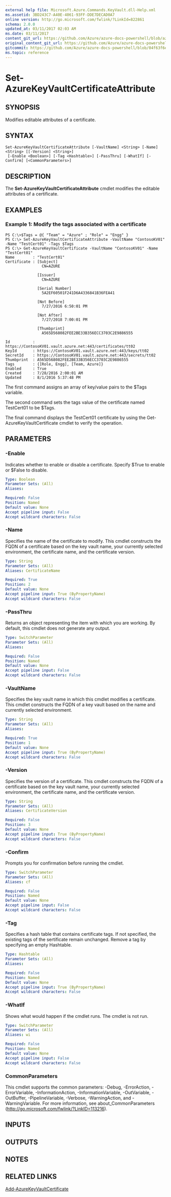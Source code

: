 ```yaml
---
external help file: Microsoft.Azure.Commands.KeyVault.dll-Help.xml
ms.assetid: 3BD243C7-A40E-4061-93FF-DDE7DECAD0A7
online version: http://go.microsoft.com/fwlink/?LinkId=822861
schema: 2.0.0
updated_at: 03/11/2017 02:03 AM
ms.date: 03/11/2017
content_git_url: https://github.com/Azure/azure-docs-powershell/blob/azurestack/azureps-cmdlets-docs/ResourceManager/AzureRM.KeyVault/v2.7.0/Set-AzureKeyVaultCertificateAttribute.md
original_content_git_url: https://github.com/Azure/azure-docs-powershell/blob/azurestack/azureps-cmdlets-docs/ResourceManager/AzureRM.KeyVault/v2.7.0/Set-AzureKeyVaultCertificateAttribute.md
gitcommit: https://github.com/Azure/azure-docs-powershell/blob/04f63f6e685743ace2c57eb157574e34e8610b1c
ms.topic: reference
---
```


# Set-AzureKeyVaultCertificateAttribute

## SYNOPSIS
Modifies editable attributes of a certificate.

## SYNTAX

```
Set-AzureKeyVaultCertificateAttribute [-VaultName] <String> [-Name] <String> [[-Version] <String>]
 [-Enable <Boolean>] [-Tag <Hashtable>] [-PassThru] [-WhatIf] [-Confirm] [<CommonParameters>]
```

## DESCRIPTION
The **Set-AzureKeyVaultCertificateAttribute** cmdlet modifies the editable attributes of a certificate.

## EXAMPLES

### Example 1: Modify the tags associated with a certificate
```
PS C:\>$Tags = @{ "Team" = "Azure" ; "Role" = "Engg" }
PS C:\> Set-AzureKeyVaultCertificateAttribute -VaultName "ContosoKV01" -Name "TestCert01" -Tags $Tags
PS C:\> Get-AzureKeyVaultCertificate -VaultName "ContosoKV01" -Name "TestCert01" 
Name        : "TestCert01"
Certificate : [Subject] 
                CN=AZURE

              [Issuer] 
                CN=AZURE

              [Serial Number] 
                5A2EF60501F241D6A4336841B36FEA41

              [Not Before] 
                7/27/2016 6:50:01 PM

              [Not After] 
                7/27/2018 7:00:01 PM

              [Thumbprint] 
                A565D568082FEE2BE33B356ECC3703C2E9886555

Id          : https://ContosoKV01.vault.azure.net:443/certificates/tt02
KeyId       : https://ContosoKV01.vault.azure.net:443/keys/tt02
SecretId    : https://ContosoKV01.vault.azure.net:443/secrets/tt02
Thumbprint  : A565D568082FEE2BE33B356ECC3703C2E9886555
Tags        : {[Role, Engg], [Team, Azure]} 
Enabled     : True
Created     : 7/28/2016 2:00:01 AM
Updated     : 8/1/2016 5:37:48 PM
```

The first command assigns an array of key/value pairs to the $Tags variable.

The second command sets the tags value of the certificate named TestCert01 to be $Tags.

The final command displays the TestCert01 certificate by using the Get-AzureKeyVaultCertificate cmdlet to verify the operation.

## PARAMETERS

### -Enable
Indicates whether to enable or disable a certificate.
Specify $True to enable or $False to disable.

```yaml
Type: Boolean
Parameter Sets: (All)
Aliases: 

Required: False
Position: Named
Default value: None
Accept pipeline input: False
Accept wildcard characters: False
```

### -Name
Specifies the name of the certificate to modify.
This cmdlet constructs the FQDN of a certificate based on the key vault name, your currently selected environment, the certificate name, and the certificate version.

```yaml
Type: String
Parameter Sets: (All)
Aliases: CertificateName

Required: True
Position: 2
Default value: None
Accept pipeline input: True (ByPropertyName)
Accept wildcard characters: False
```

### -PassThru
Returns an object representing the item with which you are working.
By default, this cmdlet does not generate any output.

```yaml
Type: SwitchParameter
Parameter Sets: (All)
Aliases: 

Required: False
Position: Named
Default value: None
Accept pipeline input: False
Accept wildcard characters: False
```

### -VaultName
Specifies the key vault name in which this cmdlet modifies a certificate.
This cmdlet constructs the FQDN of a key vault based on the name and currently selected environment.

```yaml
Type: String
Parameter Sets: (All)
Aliases: 

Required: True
Position: 1
Default value: None
Accept pipeline input: True (ByPropertyName)
Accept wildcard characters: False
```

### -Version
Specifies the version of a certificate.
This cmdlet constructs the FQDN of a certificate based on the key vault name, your currently selected environment, the certificate name, and the certificate version.

```yaml
Type: String
Parameter Sets: (All)
Aliases: CertificateVersion

Required: False
Position: 3
Default value: None
Accept pipeline input: True (ByPropertyName)
Accept wildcard characters: False
```

### -Confirm
Prompts you for confirmation before running the cmdlet.

```yaml
Type: SwitchParameter
Parameter Sets: (All)
Aliases: cf

Required: False
Position: Named
Default value: None
Accept pipeline input: False
Accept wildcard characters: False
```

### -Tag
Specifies a hash table that contains certificate tags.
If not specified, the existing tags of the sertificate remain unchanged.
Remove a tag by specifying an empty Hashtable.

```yaml
Type: Hashtable
Parameter Sets: (All)
Aliases: 

Required: False
Position: Named
Default value: None
Accept pipeline input: True (ByPropertyName)
Accept wildcard characters: False
```

### -WhatIf
Shows what would happen if the cmdlet runs.
The cmdlet is not run.

```yaml
Type: SwitchParameter
Parameter Sets: (All)
Aliases: wi

Required: False
Position: Named
Default value: None
Accept pipeline input: False
Accept wildcard characters: False
```

### CommonParameters
This cmdlet supports the common parameters: -Debug, -ErrorAction, -ErrorVariable, -InformationAction, -InformationVariable, -OutVariable, -OutBuffer, -PipelineVariable, -Verbose, -WarningAction, and -WarningVariable. For more information, see about_CommonParameters (http://go.microsoft.com/fwlink/?LinkID=113216).

## INPUTS

## OUTPUTS

## NOTES

## RELATED LINKS

[Add-AzureKeyVaultCertificate](./Add-AzureKeyVaultCertificate.md)

